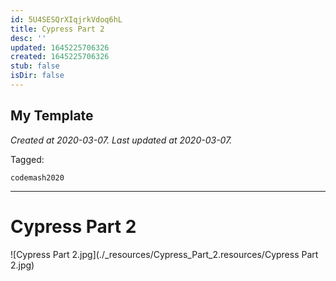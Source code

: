 ```yaml
---
id: 5U4SESQrXIqjrkVdoq6hL
title: Cypress Part 2
desc: ''
updated: 1645225706326
created: 1645225706326
stub: false
isDir: false
---
```

My Template
---

_Created at 2020-03-07._
_Last updated at 2020-03-07._



Tagged: 
```
codemash2020
```


---

# Cypress Part 2


![Cypress Part 2.jpg](./_resources/Cypress_Part_2.resources/Cypress Part 2.jpg)

